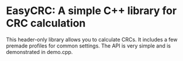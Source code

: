 # EasyCRC: A simple C++ library for CRC calculation

This header-only library allows you to calculate CRCs. It includes a few premade profiles for common settings. The API is very simple and is demonstrated in demo.cpp.
